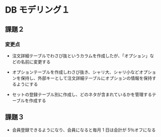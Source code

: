 # DB モデリング１

## 課題２

### 変更点

- 注文詳細テーブルでわさび抜というカラムを作成したが、「オプション」などの名前に変更する

- オプションテーブルを作成しわさび抜き、シャリ大、シャリ小などオプションを保持し、外部キーとして注文詳細テーブルにオプションの情報を保持するようにする

- セットの登録テーブル別に作成し、どのネタが含まれているかを管理するテーブルを作成する

## 課題３

- 会員登録できるようになり、会員になると毎月 1 日は会計が 5％オフになる
